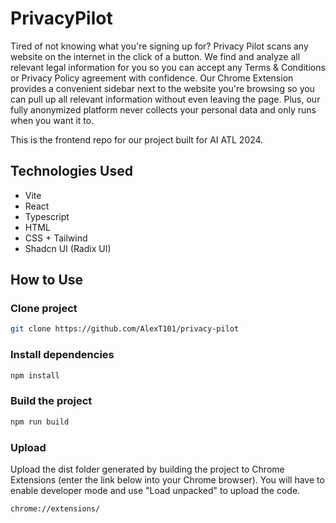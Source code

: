 # PrivacyPilot

Tired of not knowing what you're signing up for? Privacy Pilot scans any website on the internet in the click of a button. We find and analyze all relevant legal information for you so you can accept any Terms & Conditions or Privacy Policy agreement with confidence. Our Chrome Extension provides a convenient sidebar next to the website you're browsing so you can pull up all relevant information without even leaving the page. Plus, our fully anonymized platform never collects your personal data and only runs when you want it to.

This is the frontend repo for our project built for AI ATL 2024.

## Technologies Used

- Vite
- React
- Typescript
- HTML
- CSS + Tailwind
- Shadcn UI (Radix UI)

## How to Use

### Clone project

```bash
git clone https://github.com/AlexT101/privacy-pilot
```

### Install dependencies

```bash
npm install
```

### Build the project

```bash
npm run build
```

### Upload

Upload the dist folder generated by building the project to Chrome Extensions (enter the link below into your Chrome browser). You will have to enable developer mode and use "Load unpacked" to upload the code.

```
chrome://extensions/
```
